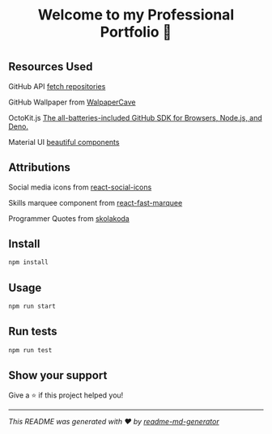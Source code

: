 <h1 align="center"> Welcome to my Professional Portfolio 👋 </h1>

#

## Resources Used

GitHub API [fetch repositories](https://docs.github.com/en/rest/reference/repos)

GitHub Wallpaper from [WalpaperCave](https://wallpapercave.com/w/wp3082268)

OctoKit.js [The all-batteries-included GitHub SDK for Browsers, Node.js, and Deno.](https://github.com/octokit/octokit.js/#usage)

Material UI [beautiful components](https://mui.com/)

## Attributions

Social media icons from [react-social-icons](https://www.npmjs.com/package/react-social-icons)

Skills marquee component from [react-fast-marquee](https://www.npmjs.com/package/react-fast-marquee)

Programmer Quotes from [skolakoda](https://github.com/skolakoda/programming-quotes-api)

## Install

```sh
npm install
```

## Usage

```sh
npm run start
```

## Run tests

```sh
npm run test
```

## Show your support

Give a ⭐️ if this project helped you!

***
_This README was generated with ❤️ by [readme-md-generator](https://github.com/kefranabg/readme-md-generator)_

